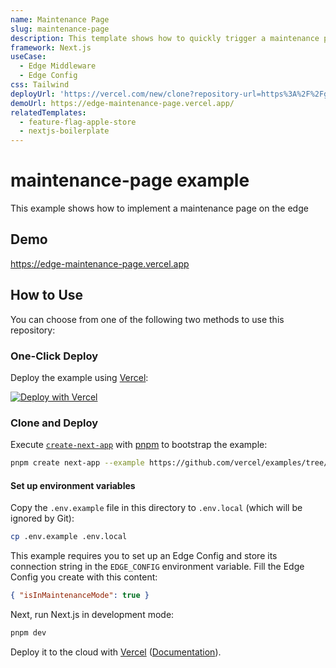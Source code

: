 ```yaml
---
name: Maintenance Page
slug: maintenance-page
description: This template shows how to quickly trigger a maintenance page using Edge Config
framework: Next.js
useCase:
  - Edge Middleware
  - Edge Config
css: Tailwind
deployUrl: 'https://vercel.com/new/clone?repository-url=https%3A%2F%2Fgithub.com%2Fvercel%2Fexamples%2Ftree%2Fmain%2Fedge-middleware%2Fmaintenance-page&project-name=maintenance-page&repo-name=maintenance-page&env=EDGE_CONFIG&edge-config-stores=%7B%22EDGE_CONFIG%22%3A%7B%22isInMaintenanceMode%22%3Atrue%7D%7D'
demoUrl: https://edge-maintenance-page.vercel.app/
relatedTemplates:
  - feature-flag-apple-store
  - nextjs-boilerplate
---
```


# maintenance-page example

This example shows how to implement a maintenance page on the edge

## Demo

https://edge-maintenance-page.vercel.app

## How to Use

You can choose from one of the following two methods to use this repository:

### One-Click Deploy

Deploy the example using [Vercel](https://vercel.com?utm_source=github&utm_medium=readme&utm_campaign=vercel-examples):

[![Deploy with Vercel](https://vercel.com/button)](https://vercel.com/new/git/external?repository-url=https://github.com/vercel/examples/tree/main/edge-middleware/maintenance-page&project-name=maintenance-page&repository-name=maintenance-page&env=EDGE_CONFIG&edge-config-stores=%7B%22EDGE_CONFIG%22%3A%7B%22isInMaintenanceMode%22%3Atrue%7D%7D)

### Clone and Deploy

Execute [`create-next-app`](https://github.com/vercel/next.js/tree/canary/packages/create-next-app) with [pnpm](https://pnpm.io/installation) to bootstrap the example:

```bash
pnpm create next-app --example https://github.com/vercel/examples/tree/main/edge-middleware/maintenance-page
```

#### Set up environment variables

Copy the `.env.example` file in this directory to `.env.local` (which will be ignored by Git):

```bash
cp .env.example .env.local
```

This example requires you to set up an Edge Config and store its connection string in the `EDGE_CONFIG` environment variable. Fill the Edge Config you create with this content:

```json
{ "isInMaintenanceMode": true }
```

Next, run Next.js in development mode:

```bash
pnpm dev
```

Deploy it to the cloud with [Vercel](https://vercel.com/new?utm_source=github&utm_medium=readme&utm_campaign=edge-middleware-eap) ([Documentation](https://nextjs.org/docs/deployment)).
